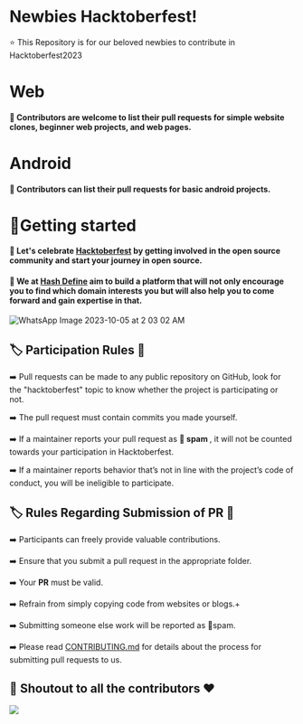 # Newbies Hacktoberfest!
:star: This Repository is for our beloved newbies to contribute in Hacktoberfest2023

# Web

#### :dart: Contributors are welcome to list their pull requests for simple website clones, beginner web projects, and web pages. 

# Android

#### :dart: Contributors can list their pull requests for basic android projects.

# 🌟Getting started

#### :dart: Let's celebrate [Hacktoberfest](https://hacktoberfest.com/) by getting involved in the open source community and start your journey in open source.
#### :dart: We at   [Hash Define](https://hashdefinebpit.netlify.app) aim to build a platform that will not only encourage you to find which domain interests you but will also help you to come forward and gain expertise in that.



<p align="center">
  <!-- <img src="https://i.ibb.co/NxXxwHX/define-logo.jpg" alt="define-logo" border="0"></a> -->
  
![WhatsApp Image 2023-10-05 at 2 03 02 AM](https://github.com/hash-define-organization/Newbies-2023/assets/99735256/7ccd4a34-adcf-4291-9fb0-9d5f50ff2a15)


</p>


<!-- <p align="center">
  <a><img src="https://qph.fs.quoracdn.net/main-qimg-82b7314fe96c4a2d8f3088207a4afd8d" alt="define" width="500"></a>
  <br>
  <br> -->


## :label: Participation Rules 📝

➡️ Pull requests can be made to any public repository on GitHub, look for the "hacktoberfest" topic to know whether the project is participating or not.

➡️ The pull request must contain commits you made yourself.

➡️ If a maintainer reports your pull request as 🔴<b> spam </b>, it will not be counted towards your participation in Hacktoberfest.

➡️ If a maintainer reports behavior that’s not in line with the project’s code of conduct, you will be ineligible to participate.


##  :label:  Rules Regarding Submission of PR :bookmark:
➡️ Participants can freely provide valuable contributions.

➡️ Ensure that you submit a pull request in the appropriate folder.

➡️ Your <b>PR</b> must be valid.

➡️ Refrain from simply copying code from websites or blogs.+

➡️ Submitting someone else work will be reported as 🔴spam.

➡️ Please read [CONTRIBUTING.md](/CONTRIBUTING.md) for details about the process for submitting pull requests to us.


  <!-- <p align="center">
  <a><img src="https://qph.fs.quoracdn.net/main-qimg-82b7314fe96c4a2d8f3088207a4afd8d" alt="define" width="500"></a>
  <br>
  <br> -->

 ## 	:game_die: Shoutout to all the contributors ❤️

<a href="https://github.com/hash-define-organization/Newbies-2023/graphs/contributors">
  <img src="https://contrib.rocks/image?repo=hash-define-organization/Newbies-2023" />
</a>
